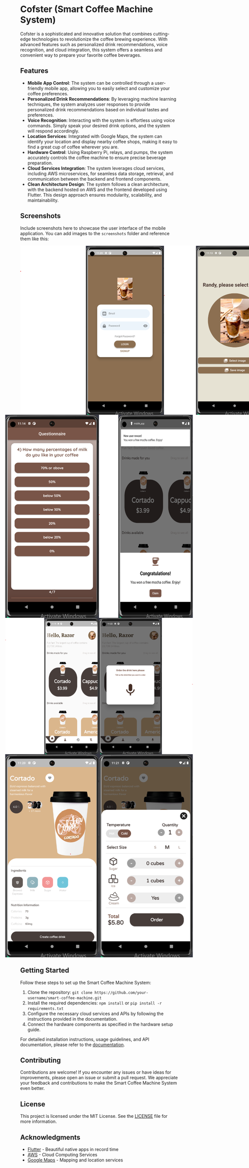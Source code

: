 # Cofster (Smart Coffee Machine System)

Cofster is a sophisticated and innovative solution that combines cutting-edge technologies to revolutionize the coffee brewing experience. With advanced features such as personalized drink recommendations, voice recognition, and cloud integration, this system offers a seamless and convenient way to prepare your favorite coffee beverages.

## Features

- **Mobile App Control**: The system can be controlled through a user-friendly mobile app, allowing you to easily select and customize your coffee preferences.
- **Personalized Drink Recommendations**: By leveraging machine learning techniques, the system analyzes user responses to provide personalized drink recommendations based on individual tastes and preferences.
- **Voice Recognition**: Interacting with the system is effortless using voice commands. Simply speak your desired drink options, and the system will respond accordingly.
- **Location Services**: Integrated with Google Maps, the system can identify your location and display nearby coffee shops, making it easy to find a great cup of coffee wherever you are.
- **Hardware Control**: Using Raspberry Pi, relays, and pumps, the system accurately controls the coffee machine to ensure precise beverage preparation.
- **Cloud Services Integration**: The system leverages cloud services, including AWS microservices, for seamless data storage, retrieval, and communication between the backend and frontend components.
- **Clean Architecture Design**: The system follows a clean architecture, with the backend hosted on AWS and the frontend developed using Flutter. This design approach ensures modularity, scalability, and maintainability.

## Screenshots

Include screenshots here to showcase the user interface of the mobile application. You can add images to the `screenshots` folder and reference them like this:

<div style="display: flex; justify-content: flex-start;">
  <img src="mobile_app_images/login_screen.png" width="460" alt="Login screen">
  <img src="mobile_app_images/register_screen.png" width="350" alt="Register screen">
</div>

<div style="display: flex; justify-content: center;">
  <img src="mobile_app_images/formular_screen.png" width="300" alt="Formular screen">
  <img src="mobile_app_images/main_notifications_screen.png" width="300" alt="Free drink notification screen">
</div>

<div style="display: flex; justify-content: center;">
  <img src="mobile_app_images/main_screen.png" width="300" alt="Main screen">
  <img src="mobile_app_images/main_voice_assistance_screen.png" width="300" alt="Main voice assistance screen"> 
</div>

<div style="display: flex; justify-content: center;">
  <img src="mobile_app_images/details_screen.png" width="300" alt="Details screen">
  <img src="mobile_app_images/details_order_screen.png" width="300" alt="Details order screen">
</div>

## Getting Started

Follow these steps to set up the Smart Coffee Machine System:

1. Clone the repository: `git clone https://github.com/your-username/smart-coffee-machine.git`
2. Install the required dependencies: `npm install` or `pip install -r requirements.txt`
3. Configure the necessary cloud services and APIs by following the instructions provided in the documentation.
4. Connect the hardware components as specified in the hardware setup guide.

For detailed installation instructions, usage guidelines, and API documentation, please refer to the [documentation](docs).

## Contributing

Contributions are welcome! If you encounter any issues or have ideas for improvements, please open an issue or submit a pull request. We appreciate your feedback and contributions to make the Smart Coffee Machine System even better.

## License

This project is licensed under the MIT License. See the [LICENSE](LICENSE) file for more information.

## Acknowledgments

- [Flutter](https://flutter.dev/) - Beautiful native apps in record time
- [AWS](https://aws.amazon.com/) - Cloud Computing Services
- [Google Maps](https://cloud.google.com/maps-platform) - Mapping and location services


